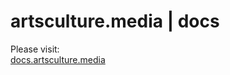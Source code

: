 # artsculture.media | docs  

Please visit:  
[docs.artsculture.media](http://docs.artsculture.media)
